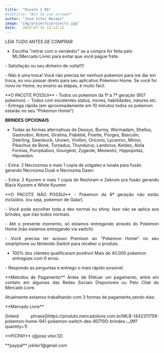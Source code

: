 ```yaml
---
title:  "Pacote I R$"
#subtitle: "But do you scream?"
author: "José Vitor Novaes"
image: "img/projects/projects.jpg"
date:   2019-07-31 12:12:12
---
```



*LEIA TUDO ANTES DE COMPRAR*
- Escolha "retirar com o vendedor" se a compra for feita pelo ML(Mercado Livre) para evitar que você pague frete.
</p>
- Satisfação ou seu dinheiro de volta!!!!
</p>
- Não é uma troca! Você não precisa ter nenhum pokemon para me dar em troca, eu vou passar direto para seu aplicativo Pokemon Home. Se você for novo no Home, eu ensino as etapas, é muito fácil.
</p>
**O PACOTE POSSUI**
- Todos os pokemon da 1ª à 7ª geração (807 pokemon).
- Todos com excelentes status, moves, habilidades, natures etc.
- Entrega rápida (em aproximadamente em 10 minutos todos os pokemon estarão no seu "Pokemon Home")

**BRINDES OPCIONAIS**
- Todas as formas alternativas de Deoxys, Burmy, Wormadam, Shellos, Gastrodon, Rotom, Giratina, Flabébé, Floette, Florges, Basculin, Deerling, Sawsbuck, Unown, Vivillon, Oricorio, Lycanroc, Minior, Pikachus de Boné, Tornadus, Thundurus, Landorus, Keldeo, Alola Formas, Pumpkaboo, Gourgeist, Zygarde, Meowstic, Hippopotas, Hipowdon.
</p>
- Extra: 2 Necrozmas e mais 1 copia de solgaleo e lunala para fusão gerando Necrozma Dusk e Necrozma Dawn
</p>
<p style="text-align: justify;">
- Extra: 2 Kyurem e mais 1 copia de Reshiram e Zekrom pra fusão gerando Black Kyurem e White Kyurem

</p>
<p style="text-align: justify;">
**O PACOTE NÃO POSSUI**
- Pokemon da 8ª geração não estão incluídos. (ou seja, pokemon de Galar).

</p>
<p style="text-align: justify;">
- Você pode escolher toda a dex normal ou shiny. Isso não se aplica aos brindes, que irão todos normais.
</p>
<p style="text-align: justify;">
- Até o presente momento, só estamos entregando através do Pokemon Home (não estamos entregando via switch).

</p>
<p style="text-align: justify;">
- Você precisa ter acesso Premium ao "Pokemon Home" no seu smartphone ou Nintendo Switch para receber o produto.
</p>
<p style="text-align: justify;">

- 100% dos clientes qualificaram positivo! Mais de 40.000 pokemon entregues com 0 erros.
</p>
<p style="text-align: justify;">
- Respondo as perguntas e entrego o mais rápido possível.
</p>
<p style="text-align: justify;">
**Metodos de Pagamento**
Antes de Efetuar um pagamento, entre em contato em algumas das Redes Sociais Disponiveis ou Pelo Chat do Mercado Livre. 
</p>
<p style="text-align: justify;">
Atualmente estamos trabalhando com 3 formas de pagamento,sendo elas:
</p>
**Mercado Livre**
<p style="text-align: justify;">
[linked phrase](https://produto.mercadolivre.com.br/MLB-1442311759-pokemon-home-941-pokemon-switch-dex-807100-brindes-_JM?quantity=1)
</p>
<p style="text-align: justify;">
**PICPAY**
(@jose.vitor.12)
</p>
<p style="text-align: justify;">
**paypal**
jvkiler1@gmail.com


